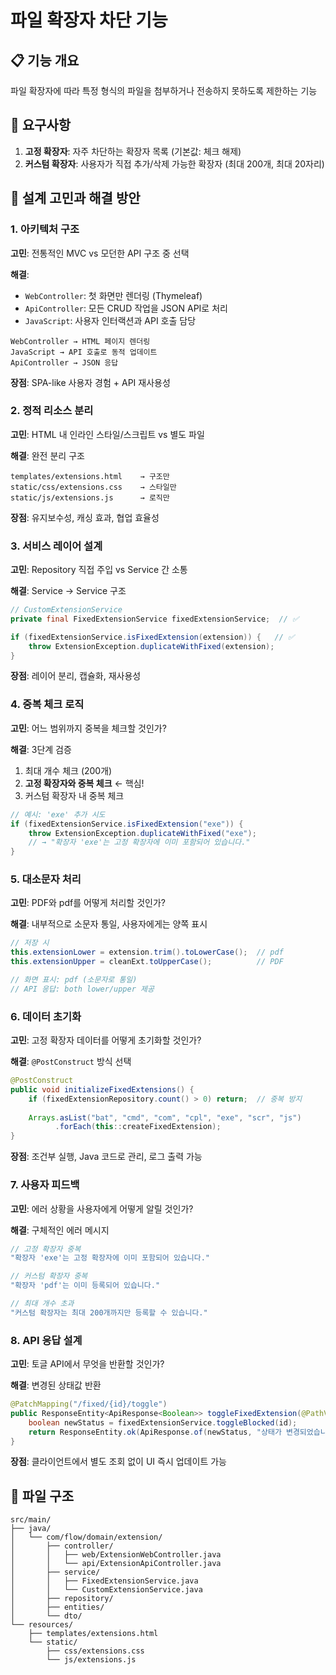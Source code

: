 # 파일 확장자 차단 기능

## 📋 기능 개요
파일 확장자에 따라 특정 형식의 파일을 첨부하거나 전송하지 못하도록 제한하는 기능

## 🎯 요구사항
1. **고정 확장자**: 자주 차단하는 확장자 목록 (기본값: 체크 해제)
2. **커스텀 확장자**: 사용자가 직접 추가/삭제 가능한 확장자 (최대 200개, 최대 20자리)

## 🤔 설계 고민과 해결 방안

### 1. 아키텍처 구조
**고민**: 전통적인 MVC vs 모던한 API 구조 중 선택

**해결**:
- `WebController`: 첫 화면만 렌더링 (Thymeleaf)
- `ApiController`: 모든 CRUD 작업을 JSON API로 처리
- `JavaScript`: 사용자 인터랙션과 API 호출 담당

```
WebController → HTML 페이지 렌더링
JavaScript → API 호출로 동적 업데이트  
ApiController → JSON 응답
```

**장점**: SPA-like 사용자 경험 + API 재사용성

### 2. 정적 리소스 분리
**고민**: HTML 내 인라인 스타일/스크립트 vs 별도 파일

**해결**: 완전 분리 구조
```
templates/extensions.html    → 구조만
static/css/extensions.css    → 스타일만
static/js/extensions.js      → 로직만
```

**장점**: 유지보수성, 캐싱 효과, 협업 효율성

### 3. 서비스 레이어 설계
**고민**: Repository 직접 주입 vs Service 간 소통

**해결**: Service → Service 구조
```java
// CustomExtensionService
private final FixedExtensionService fixedExtensionService;  // ✅

if (fixedExtensionService.isFixedExtension(extension)) {   // ✅
    throw ExtensionException.duplicateWithFixed(extension);
}
```

**장점**: 레이어 분리, 캡슐화, 재사용성

### 4. 중복 체크 로직
**고민**: 어느 범위까지 중복을 체크할 것인가?

**해결**: 3단계 검증
1. 최대 개수 체크 (200개)
2. **고정 확장자와 중복 체크** ← 핵심!
3. 커스텀 확장자 내 중복 체크

```java
// 예시: 'exe' 추가 시도
if (fixedExtensionService.isFixedExtension("exe")) {
    throw ExtensionException.duplicateWithFixed("exe");
    // → "확장자 'exe'는 고정 확장자에 이미 포함되어 있습니다."
}
```

### 5. 대소문자 처리
**고민**: PDF와 pdf를 어떻게 처리할 것인가?

**해결**: 내부적으로 소문자 통일, 사용자에게는 양쪽 표시
```java
// 저장 시
this.extensionLower = extension.trim().toLowerCase();  // pdf
this.extensionUpper = cleanExt.toUpperCase();          // PDF

// 화면 표시: pdf (소문자로 통일)
// API 응답: both lower/upper 제공
```

### 6. 데이터 초기화
**고민**: 고정 확장자 데이터를 어떻게 초기화할 것인가?

**해결**: `@PostConstruct` 방식 선택
```java
@PostConstruct
public void initializeFixedExtensions() {
    if (fixedExtensionRepository.count() > 0) return;  // 중복 방지
    
    Arrays.asList("bat", "cmd", "com", "cpl", "exe", "scr", "js")
          .forEach(this::createFixedExtension);
}
```

**장점**: 조건부 실행, Java 코드로 관리, 로그 출력 가능

### 7. 사용자 피드백
**고민**: 에러 상황을 사용자에게 어떻게 알릴 것인가?

**해결**: 구체적인 에러 메시지
```java
// 고정 확장자 중복
"확장자 'exe'는 고정 확장자에 이미 포함되어 있습니다."

// 커스텀 확장자 중복  
"확장자 'pdf'는 이미 등록되어 있습니다."

// 최대 개수 초과
"커스텀 확장자는 최대 200개까지만 등록할 수 있습니다."
```

### 8. API 응답 설계
**고민**: 토글 API에서 무엇을 반환할 것인가?

**해결**: 변경된 상태값 반환
```java
@PatchMapping("/fixed/{id}/toggle")
public ResponseEntity<ApiResponse<Boolean>> toggleFixedExtension(@PathVariable Long id) {
    boolean newStatus = fixedExtensionService.toggleBlocked(id);
    return ResponseEntity.ok(ApiResponse.of(newStatus, "상태가 변경되었습니다."));
}
```

**장점**: 클라이언트에서 별도 조회 없이 UI 즉시 업데이트 가능

## 📁 파일 구조
```
src/main/
├── java/
│   └── com/flow/domain/extension/
│       ├── controller/
│       │   ├── web/ExtensionWebController.java
│       │   └── api/ExtensionApiController.java
│       ├── service/
│       │   ├── FixedExtensionService.java
│       │   └── CustomExtensionService.java
│       ├── repository/
│       ├── entities/
│       └── dto/
└── resources/
    ├── templates/extensions.html
    └── static/
        ├── css/extensions.css
        └── js/extensions.js
```
